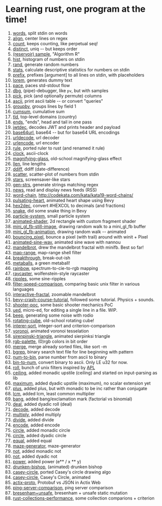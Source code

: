 # Learning rust, one program at the time!

1. [words](https://github.com/folkol/words), split stdin on words
2. [align](./align), center lines on regex
3. [count](./count), keeps counting, like perpetual seq!
4. [distinct](./distinct), uniq -- but keeps order
5. [(reservoir) sample](./sample), "Algorithm R"
6. [hist](./hist), histogram of numbers on stdin
7. [rand](./rand), generate random numbers
8. [stats](./stats), calculate descriptive statistics for numbers on stdin
9. [prefix](./prefix), prefixes [argument] to all lines on stdin, with placeholders
10. [lorem](./lorem), generates dummy text
11. [pace](./pace), paces std-stdout flow
12. [dbg](./dbg), (pipe)-debugger, like `pv`, but with samples
13. [pick](./pick), pick (and optionally permute) columns
14. [ascii](./ascii), print ascii table -- or convert "queries"
15. [groupby](./groupby), groups lines by field 1
16. [cumsum](./cumsum), cumulative sum
17. [tld](./tld), top-level domains (country)
18. [ends](./ends), "ends", head and tail in one pass
19. [jwtdec](./jwtdec), decodes JWT and prints header and payload
20. [base64url](./base64url), base64 -- but for base64 URL encodings
21. [urldecode](./urldecode), url decoder
22. [urlencode](./urlencode), url encoder
23. [rule](./rule), ported ruler to rust (and renamed it rule)
24. [clock](https://github.com/folkol/misc/tree/master/pixel-poking/clock), ascii-clock
25. [magnifying-glass](https://github.com/folkol/misc/tree/master/pixel-poking/magnifying-glass), old-school magnifying-glass effect
26. [llen](./llen), line lengths
27. [ddiff](./ddiff), ddiff (date-difference)
28. [scatter](./scatter), scatter-plot of numbers from stdin
28. [stars](https://github.com/folkol/misc/tree/master/pixel-poking/stars), screensaver-like stars
29. [gen-strs](./gen-strs), generate strings matching regex
30. [news](./news), read and display news feeds (RSS)
31. [word-chain](https://github.com/folkol/misc/tree/master/pixel-poking/word-chain), http://codekata.com/kata/kata19-word-chains/
32. [pulsating-heart](https://github.com/folkol/misc/tree/master/pixel-poking/bunch-o-bevy-apps/pulsating-heart), animated heart shape using Bevy
33. [hex2dec](./hex2num), convert #HEXCOL to decimals (and fractions)
34. [snake](https://github.com/folkol/misc/tree/master/pixel-poking/bunch-o-bevy-apps/snake), did some snake thing in Bevy
35. [particle-system](https://github.com/folkol/misc/tree/master/pixel-poking/bunch-o-bevy-apps/particle-system), small particle system
36. [animated-shader](https://github.com/folkol/misc/tree/master/pixel-poking/bunch-o-bevy-apps/animated-shader), 2d rectangle with custom fragment shader
37. [mini_gl_fb-still-image](https://github.com/folkol/misc/tree/master/pixel-poking/pixel-poker/mini_gl_fb-still-image), drawing random walk to a mini_gl_fb buffer
38. [mini_gl_fb-animation](https://github.com/folkol/misc/tree/master/pixel-poking/pixel-poker/mini_gl_fb-animation), drawing random walk -- animated
39. [bouncing_pixel](https://github.com/folkol/misc/tree/master/pixel-poking/pixel-poker/bouncing_pixel), bounce a pixel (with trail) around with winit + Pixel
40. [animated-sine-wav](https://github.com/folkol/tutorials/tree/master/nannou-simple-window), animated sine wave with nannou
41. [mandelbrot](https://github.com/folkol/misc/tree/master/pixel-poking/pixel-poker/mandelbrot), drew the mandelbrot fractal with minifb. Best so far!
42. [map-range](./map-range), map-range shell filter
43. [breakthrough](https://github.com/folkol/misc/tree/master/pixel-poking/bunch-o-bevy-apps/breakthrough), break-out-ish
44. [metaballs](https://github.com/folkol/misc/tree/master/pixel-poking/bunch-o-bevy-apps/metaballs), a green metaball!
45. [rainbow](https://github.com/folkol/misc/tree/master/pixel-poking/rainbow), spectrum-to-cie-to-rgb mapping
46. [raycaster](https://github.com/folkol/misc/tree/master/pixel-poking/raycaster), wolfenstein-style raycaster
47. [ripples](https://github.com/folkol/misc/tree/master/pixel-poking/ripples), some sine-ripples
48. [filter-speed-comparison](https://github.com/folkol/misc/tree/master/pixel-poking/filter-performance), comparing basic unix filter in various languages
49. [interactive-fractal](https://github.com/folkol/misc/tree/master/pixel-poking/bunch-o-bevy-apps/interactive-fractal), zoomable mandelbrot
50. [bevy-crash-course-tutorial](https://github.com/folkol/misc/tree/master/pixel-poking/bunch-o-bevy-apps/bevy-crash-course), followed some tutorial. Physics + sounds.
51. [shooter-poc](https://github.com/folkol/misc/tree/master/pixel-poking/bunch-o-bevy-apps/shooter), some basic shooter mechanics PoC
52. [ued](./ued), micro-ed, for editing a single line in a file. WIP.
53. [beep](./beep), generating some noise with rodio
54. [rotating-cube](https://github.com/folkol/misc/tree/master/pixel-poking/rotating-cube), old-school rotating cube!
55. [interer-sort](https://github.com/folkol/misc/tree/master/integer-sort), integer-sort and criterion-comparison
56. [voronoi](https://github.com/folkol/misc/tree/master/bunch-o-bevy-apps), animated voronoi tesselation
57. [sirenpinski-triangle](https://github.com/folkol/misc/tree/master/pixel-poking/sierpinski-triangle), animated sierpinksi triangle
58. [rgb-palette](https://github.com/folkol/misc/tree/master/pixel-poking/rgb-palette), (0)rgb colors in bit order
59. [merge](./merge), merge already sorted files, like sort -m
60. [bgrep](./bgrep), binary search text file for line beginning with pattern
61. [num-to-bin](./num-to-bin), parse number from ascii to binary
62. [bin-to-num](./bin-to-num), convert binary to ascii. Only LE u32 for now.
63. [roll](https://github.com/folkol/apl-inspired-filters/tree/master/roll), bunch of unix filters inspired by [APL](https://aplwiki.com/wiki/Mnemonics)
64. [ceiling](https://github.com/folkol/apl-inspired-filters/tree/master/upstile), added monadic upstile (ceiling) and started on input-parsing as lib
65. [maximum](https://github.com/folkol/apl-inspired-filters/tree/master/upstile), added dyadic upstile (maximum), no scalar extension yet
66. [plus](https://github.com/folkol/apl-inspired-filters/tree/master/plus), added plus, but with monadic to be inc rather than conjugate
67. [lcm](https://github.com/folkol/apl-inspired-filters/tree/master/lcm), added lcm, least common multiplier
68. [bang](https://github.com/folkol/apl-inspired-filters/tree/master/bang), added bang/exclamation mark (factorial vs binomial)
69. [deal](https://github.com/folkol/apl-inspired-filters/tree/master/deal), added dyadic roll (deal)
70. [decode](https://github.com/folkol/apl-inspired-filters/tree/master/decode), added decode
71. [multiply](https://github.com/folkol/apl-inspired-filters/tree/master/multiply), added multiply
72. [divide](https://github.com/folkol/apl-inspired-filters/tree/master/divide), added divide
73. [encode](https://github.com/folkol/apl-inspired-filters/tree/master/encode), added encode
74. [circle](https://github.com/folkol/apl-inspired-filters/tree/master/circle), added monadic circle
75. [circle](https://github.com/folkol/apl-inspired-filters/tree/master/circle), added dyadic circle
76. [equal](https://github.com/folkol/apl-inspired-filters/tree/master/equal), added equal
77. [maze-generator](https://github.com/folkol/misc/tree/master/pixel-poking/maze-generator), maze-generator
78. [not](https://github.com/folkol/apl-inspired-filters/tree/master/not), added monadic not
79. [not](https://github.com/folkol/apl-inspired-filters/tree/master/not), added dyadic not
80. [power](https://github.com/folkol/apl-inspired-filters/tree/master/power), added power (e** / x \** y)
81. [drunken-bishop](https://github.com/folkol/misc/tree/master/drunken-bishop/), (animated) drunken bishop
82. [casey-circle](https://github.com/folkol/misc/tree/master/casey-circle/), ported Casey's circle drawing algo
83. [casey-circle](https://github.com/folkol/misc/tree/master/pixel-poking/casey-circle/), Casey's Circle, animated
84. [actix-proto](https://github.com/folkol/misc/tree/master/web-server-benchmarks/json_vs_protobuf/actix_web), Protobuf vs JSON in Actix Web
85. [ping-server-comparison](https://github.com/folkol/misc/tree/master/web-server-benchmarks/ping-server/), ping server comparison
86. [bresenham+unsafe](https://github.com/folkol/misc/tree/master/pixel-poking/bresenham/), bresenham + unsafe static mutation
87. [rust-collections-performance](https://github.com/folkol/misc/tree/master/rust-collections-performance/), some collection comparions + criterion
